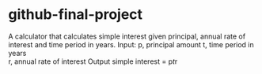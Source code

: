 # github-final-project

A calculator that calculates simple interest given principal, annual rate of interest and time period in years.
  Input:
     p, principal amount
     t, time period in years      
     r, annual rate of interest
  Output
    simple interest = p*t*r

